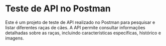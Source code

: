 <!DOCTYPE html>
<html lang="pt-BR">
<head>
    <meta charset="UTF-8">
    <meta name="viewport" content="width=device-width, initial-scale=1.0">
    <title>Teste de API - Pesquisa de Raças de Cães</title>
</head>
<body>
    <h1>Teste de API no Postman</h1>
    <p>Este é um projeto de teste de API realizado no Postman para pesquisar e listar diferentes raças de cães. A API permite consultar informações detalhadas sobre as raças, incluindo características específicas, histórico e imagens.</p>
</body>
</html>
